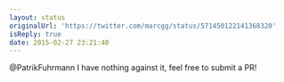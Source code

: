 ```yaml
---
layout: status
originalUrl: 'https://twitter.com/marcgg/status/571450122141368320'
isReply: true
date: 2015-02-27 23:21:40
---
```


@PatrikFuhrmann I have nothing against it, feel free to submit a PR!
